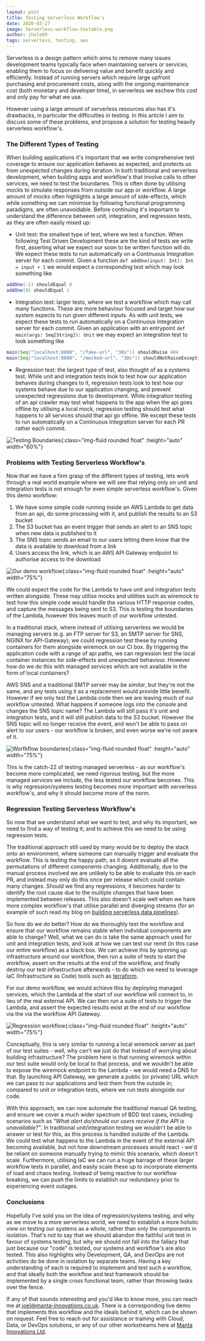 ```yaml
---
layout: post
title: Testing Serverless Workflow's
date: 2020-03-27
image: Serverless-workflow-testable.png
author: jhole89
tags: serverless, testing, aws
---
```


Serverless is a design pattern which aims to remove many issues development teams typically face when maintaining 
servers or services, enabling them to focus on delivering value and benefit quickly and efficiently. Instead of running
servers which require large upfront purchasing and procurement costs, along with the ongoing maintenance cost 
(both monetary and developer time), in serverless we eschew this cost and only pay for what we use.

However using a large amount of serverless resources also has it's drawbacks, in particular the difficulties in testing.
In this article I aim to discuss some of these problems, and propose a solution for testing heavily serverless workflow's.

### The Different Types of Testing
When building applications it's important that we write comprehensive test coverage to ensure our application behaves as
expected, and protects us from unexpected changes during iteration. In both traditional and serverless development, 
when building apps and workflow's that involve calls to other services, we need to test the boundaries. This is often 
done by utilising mocks to simulate responses from outside our app or workflow. A large amount of mocks often highlights 
a large amount of side-effects, which while something we can minimise by following functional programming paradigms, are 
often unavoidable. Before continuing it's important to understand the difference between unit, integration, and 
regression tests, as they are often easily mixed up:

* Unit test: the smallest type of test, where we test a function. When following Test Driven Development these are the 
kind of tests we write first, asserting what we expect our soon to be written function will do. We expect these tests 
to run automatically on a Continuous Integration server for each commit. Given a function
`def addOne(input: Int): Int = input + 1` we would expect a corresponding test which may look something like
```scala
addOne(-1) shouldEqual 0
addOne(0) shouldEqual 1
```

* Integration test: larger tests, where we test a workflow which may call many functions. These are more behaviour 
focused and target how our system expects to run given different inputs. As with unit tests, we expect these tests to 
run automatically on a Continuous Integration server for each commit. Given an application with an 
entrypoint `def main(args: Seq[String]): Unit` we may expect an integration test to look something like
```scala
main(Seq("localhost:8000", "/fake-url", "30s")) shouldRaise 404
main(Seq("localhost:8000", "/mocked-url", "30s")) shouldNotRaiseException
```

* Regression test: the largest type of test, also thought of as a systems test. While unit and integration tests look to 
test how our application behaves during changes to it, regression tests look to test how our systems behave due to our
application changing, and prevent unexpected regressions due to development. While integration testing of an api crawler 
may test what happens to the app when the api goes offline by utilising a local mock, regression testing should test what 
happens to all services should that api go offline. We except these tests to run automatically on a Continuous Integration 
server for each PR rather each commit.

![Testing Boundaries]({{site.baseurl}}/assets/images/blog/testing-boundaries.png){:class="img-fluid rounded float" :height="auto" width="60%"}

### Problems with Testing Serverless Workflow's
Now that we have a firm grasp of the different types of testing, lets work through a real world example where we will see
that relying only on unit and integration tests is not enough for even simple serverless workflow's. Given this demo
workflow:

 1. We have some simple code running inside an AWS Lambda to get data from an api, do some processing with it, and publish
  the results to an S3 bucket
 2. The S3 bucket has an event trigger that sends an alert to an SNS topic when new data is published to it
 3. The SNS topic sends an email to our users letting them know that the data is available to download from a link
 4. Users access the link, which is an AWS API Gateway endpoint to authorise access to the download
 
![Our demo workflow]({{site.baseurl}}/assets/images/blog/Serverless-workflow.png){:class="img-fluid rounded float" :height="auto" width="75%"}

We could expect the code for the Lambda to have unit and integration tests written alongside. These may utilise mocks 
and utilities such as wiremock to test how this simple code would handle the various HTTP response codes, and capture 
the messages being sent to S3. This is testing the boundaries of the Lambda, however this leaves much of our workflow 
untested.

In a traditional stack, where instead of utilising serverless we would be managing servers (e.g. an FTP server for 
S3, an SMTP server for SNS, NGINX for API-Gateway); we could regression test these by running containers for them 
alongside wiremock on our CI box. By triggering the application code with a range of api paths, we can regression test 
the local container instances for side-effects and unexpected behaviour. However how do we do this with managed 
services which are not available in the form of local containers?

AWS SNS and a traditional SMTP server may be *similar*, but they're not the same, and any tests using it as a replacement
would provide little benefit. However if we only test the Lambda code then we are leaving much of our workflow untested. 
What happens if someone logs into the console and changes the SNS topic name? The Lambda will still pass it's unit and 
integration tests, and it will still publish data to the S3 bucket. However the SNS topic will no longer receive the 
event, and won't be able to pass on alert to our users - our workflow is broken, and even worse we're not aware of it.

![Worfkflow boundaries]({{site.baseurl}}/assets/images/blog/Serverless-workflow-testable.png){:class="img-fluid rounded float" :height="auto" width="75%"}

This is the catch-22 of testing managed serverless - as our workflow's become more complicated, we need rigorous testing, 
but the more managed services we include, the less tested our workflow becomes. This is why regression/systems testing 
becomes more important with serverless workflow's, and why it should become more of the norm.

### Regression Testing Serverless Workflow's
So now that we understand what we want to test, and why its important, we need to find a way of testing it; and to 
achieve this we need to be using regression tests.

The traditional approach still used by many would be to deploy the stack onto an environment, where someone can manually 
trigger and evaluate the workflow. This is testing the happy path, as it doesnt evaluate all the permutations of different 
components changing. Additionally, due to the manual process involved we are unlikely to be able to evaluate this on each
PR, and instead may only do this once per release which could contain many changes. Should we find any regressions, 
it becomes harder to identify the root cause due to the multiple changes that have been implemented between releases. 
This also doesn't scale well when we have more complex workflow's that utilise parallel and diverging streams (for an 
example of such read my blog on [building serverless data pipelines]({{site.baseurl}}/2019/12/22/serverless-big-data-pipelines/)).

So how do we do better? How do we thoroughly test the workflow and ensure that our workflow remains stable when 
individual components are able to change? Well, what we can do is take the same approach used for unit and 
integration tests, and look at how we can test our remit (in this case our entire workflow) as a black box. We can 
achieve this by spinning up infrastructure around our workflow, then run a suite of tests to start the workflow, assert 
on the results at the end of the workflow, and finally destroy our test infrastructure afterwards - to do which we need
to leverage IaC (Infrastructure as Code) tools such as [terraform](https://www.terraform.io/).

For our demo workflow, we would achieve this by deploying managed services, which the Lambda at the start of our 
workflow will connect to, in lieu of the real external API. We can then run a suite of tests to trigger the Lambda, and 
assert the expected results exist at the end of our workflow via the via the workflow API Gateway.

![Regression workflow]({{site.baseurl}}/assets/images/blog/serverless-workflow-ci.png){:class="img-fluid rounded float" :height="auto" width="75%"}

Conceptually, this is very similar to running a local wiremock server as part of our test suites - well, why can't we 
just do that instead of worrying about building infrastructure? The problem here is that running wiremock within our test
suite would only be local to that process, and we wouldn't be able to expose the wiremock endpoint to the Lambda - we 
would need a DNS for that. By launching API Gateway, we generate a public (or private) URL which we can pass to our 
applications and test them from the outside in; compared to unit or integration tests, where we run tests alongside our 
code.

With this approach, we can now automate the traditional manual QA testing, and ensure we cover a much wider spectrum of
BDD test cases, including scenarios such as *"What alert do/should our users receive if the API is unavailable?"*. In 
traditional unit/integration testing we wouldn't be able to answer or test for this, as this process is handled outside 
of the Lambda. We could test what happens to the Lambda in the event of the external API becoming available, but not 
how downstream processes would react - we'd be reliant on someone manually trying to mimic this scenario, which doesn't 
scale. Furthermore, utilising IaC we can run a huge barrage of these larger workflow tests in parallel, and 
easily scale these up to incorporate elements of load and chaos testing. Instead of being reactive to our workflow 
breaking, we can push the limits to establish our redundancy prior to experiencing event outages. 

### Conclusions
Hopefully I've sold you on the idea of regression/systems testing, and why as we move to a more serverless world, we need
to establish a more holistic view on testing our systems as a whole, rather than only the components in isolation. That's
not to say that we should abandon the faithful unit test in favour of systems testing, but why we should not fall into
the fallacy that just because our "code" is tested, our systems and workflow's are also tested. This also highlights why 
Development, QA, and DevOps are not activities do be done in isolation by separate teams. Having a key understanding
of each is required to implement and test such a workflow, and that ideally both the workflow and test framework should 
be implemented by a single cross functional team, rather than throwing tasks over the fence.

If any of that sounds interesting and you'd like to know more, you can reach me at 
[joel@manta-innovations.co.uk](mailto:joel@manta-innovations.co.uk). There is a corresponding live demo that implements
this workflow and the ideals behind it, which can be shown on request. Feel free to reach out for assistance or training
with Cloud, Data, or DevOps solutions, or any of our other workstreams here at [Manta Innovations Ltd](https://manta-innovations.co.uk/).
